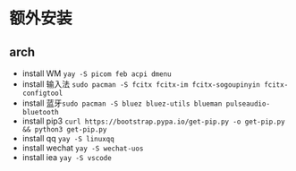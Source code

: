 # 额外安装

## arch
- install WM `yay -S picom feb acpi dmenu`
- install 输入法 `sudo pacman -S fcitx fcitx-im fcitx-sogoupinyin fcitx-configtool`
- install 蓝牙`sudo pacman -S bluez bluez-utils blueman pulseaudio-bluetooth`
- install pip3  `curl https://bootstrap.pypa.io/get-pip.py -o get-pip.py && python3 get-pip.py`
- install qq `yay -S linuxqq`
- install wechat `yay -S wechat-uos`
- install iea `yay -S vscode`